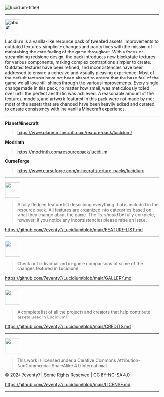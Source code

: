 ![lucidium-title9](https://github.com/7eventy7/Lucidium/assets/75962770/d3be089e-ba98-41be-bdb4-cff89cc0cab2)
<hr>

<img src="https://github.com/7eventy7/Lucidium/assets/75962770/48342f49-3103-4110-9358-7f369df3ce39" alt="about" style="height: 50px;">

Lucidium is a vanilla-like resource pack of tweaked assets, improvements to outdated textures, simplicity changes and parity fixes with the mission of maintaining the core feeling of the game throughout. With a focus on streamlining redstone design, the pack introduces new blockstate textures for various components, making complex contraptions simpler to create. Outdated textures have been refined, and inconsistencies have been addressed to ensure a cohesive and visually pleasing experience. Most of the default textures have not been altered to ensure that the base feel of the game we all love still shines through the various improvements. Every single change made in this pack, no matter how small, was meticulously toiled over until the perfect aesthetic was achieved. A reasonable amount of the textures, models, and artwork featured in this pack were not made by me; most of the assets that are changed have been heavily edited and curated to ensure consistency with the vanilla Minecraft experience.
<hr>

**PlanetMinecraft**
> https://www.planetminecraft.com/texture-pack/lucidium/

**Modrinth**
> https://modrinth.com/resourcepack/lucidium

**CurseForge**
> https://www.curseforge.com/minecraft/texture-packs/lucidium
<hr>

<img src="https://github.com/7eventy7/Lucidium/assets/75962770/65f69b58-3100-47f6-acb8-abea68c8cfd5" style="height: 50px;">

> A fully fledged feature list describing everything that is included in the resource pack. All features are organized into categories based on what they change about the game. The list *should* be fully complete, however, if you notice any inconsistencies please raise an issue.

https://github.com/7eventy7/Lucidium/blob/main/FEATURE-LIST.md
<hr>

<img src="https://github.com/7eventy7/Lucidium/assets/75962770/fd9b3e30-a776-4f03-bc87-7d17f836ed9f" style="height: 50px;">

> Check out individual and in-game comparisons of some of the changes featured in Lucidium!

https://github.com/7eventy7/Lucidium/blob/main/GALLERY.md
<hr>

<img src="https://github.com/7eventy7/Lucidium/assets/75962770/6a4b51a4-6e43-4b69-ab35-51db18ce293f" style="height: 50px;">

> A complete list of all the projects and creators that help contribute assets used in Lucidium!

https://github.com/7eventy7/Lucidium/blob/main/CREDITS.md
<hr>

<img src="https://github.com/7eventy7/Lucidium/assets/75962770/51569b2a-05bc-449d-acac-18c47dcd27f0" style="height: 50px;">

> This work is licensed under a Creative Commons Attribution-NonCommercial-ShareAlike 4.0 International

© 2024 7eventy7 | Some Rights Reserved | CC BY-NC-SA 4.0

https://github.com/7eventy7/Lucidium/blob/main/LICENSE.md
<hr>
